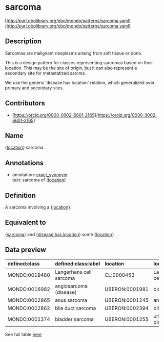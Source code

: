 # sarcoma 

[http://purl.obolibrary.org/obo/mondo/patterns/sarcoma.yaml](http://purl.obolibrary.org/obo/mondo/patterns/sarcoma.yaml)
## Description 



Sarcomas are malignant neoplasms arising from soft tissue or bone.

This is a design pattern for classes representing sarcomas based on their location. This may be the site of origin, but it can also represent a secondary site for metastatized sarcma.

We use the generic 'disease has location' relation, which generalized over primary and secondary sites.
## Contributors 
* [https://orcid.org/0000-0002-6601-2165](https://orcid.org/0000-0002-6601-2165) 
## Name 

{[location](http://www.w3.org/2002/07/owl#Thing)} sarcoma

## Annotations 

* annotation: [exact_synonym](http://www.geneontology.org/formats/oboInOwl#hasExactSynonym)  
text: sarcoma of {[location](http://www.w3.org/2002/07/owl#Thing)}

## Definition 

A sarcoma involving a {[location](http://www.w3.org/2002/07/owl#Thing)}.

## Equivalent to 

{[sarcoma](http://purl.obolibrary.org/obo/MONDO_0005089)} and {[disease has location](http://purl.obolibrary.org/obo/RO_0004026)} some {[location](http://www.w3.org/2002/07/owl#Thing)}

## Data preview 
| defined:class                                | defined:class:label     | location                                      | location:label   |
|:---------------------------------------------|:------------------------|:----------------------------------------------|:-----------------|
| MONDO:0019480 | Langerhans cell sarcoma | CL:0000453     | Langerhans cell  |
| MONDO:0016982 | angiosarcoma (disease)  | UBERON:0001981 | blood vessel     |
| MONDO:0002865 | anus sarcoma            | UBERON:0001245 | anus             |
| MONDO:0002862 | bile duct sarcoma       | UBERON:0002394 | bile duct        |
| MONDO:0001374 | bladder sarcoma         | UBERON:0001255 | urinary bladder  |

See full table [here](https://github.com/monarch-initiative/mondo/blob/master/src/patterns/data/matches/sarcoma.tsv) 
